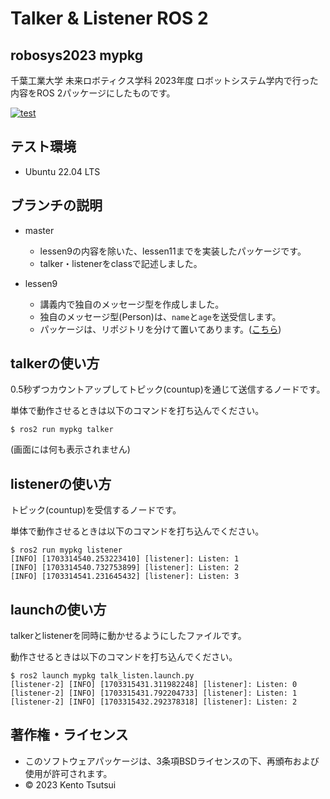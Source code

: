 # Talker & Listener ROS 2
## robosys2023 mypkg
千葉工業大学 未来ロボティクス学科 2023年度 ロボットシステム学内で行った内容をROS 2パッケージにしたものです。

[![test](https://github.com/kentotutui/robosys2023_mypkg/actions/workflows/test.yml/badge.svg)](https://github.com/kentotutui/robosys2023_mypkg/actions/workflows/test.yml)

## テスト環境
  * Ubuntu 22.04 LTS

## ブランチの説明
  * master
    * lessen9の内容を除いた、lessen11までを実装したパッケージです。
    * talker・listenerをclassで記述しました。

  * lessen9
    * 講義内で独自のメッセージ型を作成しました。
    * 独自のメッセージ型(Person)は、`name`と`age`を送受信します。
    * パッケージは、リポジトリを分けて置いてあります。([こちら](https://github.com/kentotutui/person_msgs))

## talkerの使い方
0.5秒ずつカウントアップしてトピック(countup)を通じて送信するノードです。

単体で動作させるときは以下のコマンドを打ち込んでください。

```shell
$ ros2 run mypkg talker
```
(画面には何も表示されません)

## listenerの使い方
トピック(countup)を受信するノードです。

単体で動作させるときは以下のコマンドを打ち込んでください。

```shell
$ ros2 run mypkg listener
[INFO] [1703314540.253223410] [listener]: Listen: 1
[INFO] [1703314540.732753899] [listener]: Listen: 2
[INFO] [1703314541.231645432] [listener]: Listen: 3
```

## launchの使い方
talkerとlistenerを同時に動かせるようにしたファイルです。

動作させるときは以下のコマンドを打ち込んでください。

```shell
$ ros2 launch mypkg talk_listen.launch.py 
[listener-2] [INFO] [1703315431.311982248] [listener]: Listen: 0
[listener-2] [INFO] [1703315431.792204733] [listener]: Listen: 1
[listener-2] [INFO] [1703315432.292378318] [listener]: Listen: 2
```


## 著作権・ライセンス
  * このソフトウェアパッケージは、3条項BSDライセンスの下、再頒布および使用が許可されます。
  * © 2023 Kento Tsutsui